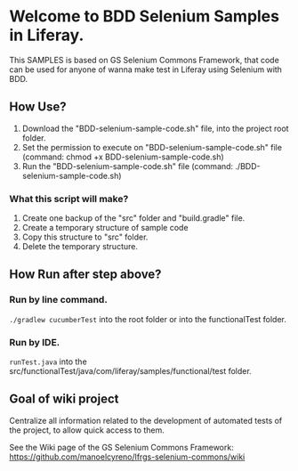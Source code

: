 # Welcome to BDD Selenium Samples in Liferay.

This SAMPLES is based on GS Selenium Commons Framework, that code can be used for anyone of wanna make test in Liferay using Selenium with BDD.

## How Use?

1. Download the "BDD-selenium-sample-code.sh" file, into the project root folder.
2. Set the permission to execute on "BDD-selenium-sample-code.sh" file (command: chmod +x BDD-selenium-sample-code.sh)
3. Run the "BDD-selenium-sample-code.sh" file (command: ./BDD-selenium-sample-code.sh)

### What this script will make?

1. Create one backup of the "src" folder and "build.gradle" file.
2. Create a temporary structure of sample code
3. Copy this structure to "src" folder.
4. Delete the temporary structure.

## How Run after step above?

### Run by line command.

`./gradlew cucumberTest` into the root folder or into the functionalTest folder.

### Run by IDE.

`runTest.java` into the src/functionalTest/java/com/liferay/samples/functional/test folder.


## Goal of wiki project

Centralize all information related to the development of automated tests of the project, to allow quick access to them.

See the Wiki page of the GS Selenium Commons Framework: https://github.com/manoelcyreno/lfrgs-selenium-commons/wiki
